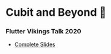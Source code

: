 # Cubit and Beyond 🚀

### Flutter Vikings Talk 2020

- [Complete Slides](https://github.com/felangel/cubit_and_beyond/blob/main/slides/cubit_and_beyond.pdf)
